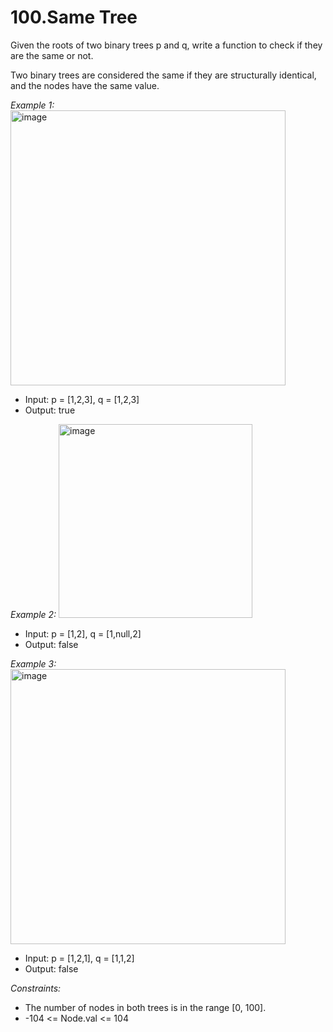 # 100.Same Tree

Given the roots of two binary trees p and q, write a function to check if they are the same or not.

Two binary trees are considered the same if they are structurally identical, and the nodes have the same value.

 

*Example 1:*
<img width="440" alt="image" src="https://github.com/SarthakChaudhary46/100-Days-Of-CODE/assets/86872379/896fcadb-0634-439c-9f2f-e2853098a8a6">


- Input: p = [1,2,3], q = [1,2,3]
- Output: true

*Example 2:*
<img width="310" alt="image" src="https://github.com/SarthakChaudhary46/100-Days-Of-CODE/assets/86872379/692bf72d-0f3e-47b7-b04b-b688ed976eb0">

- Input: p = [1,2], q = [1,null,2]
- Output: false

*Example 3:*
<img width="440" alt="image" src="https://github.com/SarthakChaudhary46/100-Days-Of-CODE/assets/86872379/f53bf620-b453-4cf3-84ee-416fcac10cc2">

- Input: p = [1,2,1], q = [1,1,2]
- Output: false
 
*Constraints:*

- The number of nodes in both trees is in the range [0, 100].
- -104 <= Node.val <= 104
